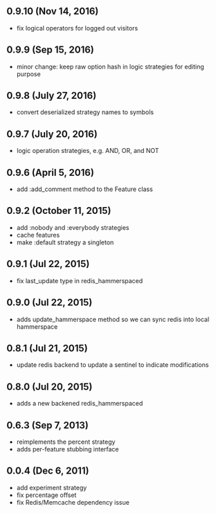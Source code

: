 ## 0.9.10 (Nov 14, 2016)
  - fix logical operators for logged out visitors

## 0.9.9 (Sep 15, 2016)
  - minor change: keep raw option hash in logic strategies for editing purpose

## 0.9.8 (July 27, 2016)
  - convert deserialized strategy names to symbols

## 0.9.7 (July 20, 2016)
  - logic operation strategies, e.g. AND, OR, and NOT

## 0.9.6 (April 5, 2016)
  - add :add_comment method to the Feature class

## 0.9.2 (October 11, 2015)
  - add :nobody and :everybody strategies
  - cache features
  - make :default strategy a singleton

## 0.9.1 (Jul 22, 2015)
  - fix last_update type in redis_hammerspaced

## 0.9.0 (Jul 22, 2015)
  - adds update_hammerspace method so we can sync redis into local hammerspace

## 0.8.1 (Jul 21, 2015)
  - update redis backend to update a sentinel to indicate modifications

## 0.8.0 (Jul 20, 2015)
  - adds a new backened redis_hammerspaced

## 0.6.3 (Sep 7, 2013)
  - reimplements the percent strategy
  - adds per-feature stubbing interface

## 0.0.4 (Dec 6, 2011)
  - add experiment strategy
  - fix percentage offset
  - fix Redis/Memcache dependency issue
